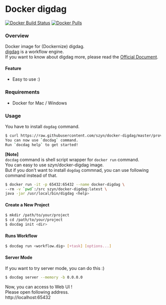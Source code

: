 # Docker digdag
[![Docker Build Status](https://img.shields.io/docker/build/szyn/docker-digdag.svg?style=flat-square)]()
[![Docker Pulls](https://img.shields.io/docker/pulls/szyn/docker-digdag.svg?style=flat-square)]()

### Overview
Docker image for (Dockernize) digdag.  
[digdag](http://www.digdag.io/) is a workflow engine.  
If you want to know about digdag more, please read the [Official Document](https://docs.digdag.io/).

#### Feature
* Easy to use :)

### Requirements
* Docker for Mac / Windows

### Usage
You have to install `dogdag` command.

```bash
$ curl https://raw.githubusercontent.com/szyn/docker-digdag/master/provision/install | sh
You can now use `docdag` command.
Run `docdag help` to get started!
```

**[Note]**  
`docdag` command is shell script wrapper for `docker run` command.  
You can easy to use szyn/docker-digdag image.  
But if you don't want to install `dogdag` commnad, you can use following command instead of that.
```bash
$ docker run -it -p 65432:65432 --name docker-digdag \
--rm -v `pwd`:/src szyn/docker-digdag:latest \
java -jar /usr/local/bin/digdag <help>
```

#### Create a New Project

```bash
$ mkdir /path/to/your/project
$ cd /path/to/your/project
$ docdag init <dir>
```

#### Runs Workflow

```bash
$ docdag run <workflow.dig> [+task] [options...]
```

#### Server Mode
If you want to try server mode, you can do this :)

```bash
$ docdag server --memory -b 0.0.0.0
```

Now, you can access to Web UI !  
Please open following address.  
http://localhost:65432
